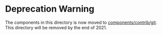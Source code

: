 # Deprecation Warning 

The components in this directory is now moved to [components/contrib/git](https://github.com/kubeflow/pipelines/tree/master/components/contrib/git). This directory will be removed by the end of 2021.
